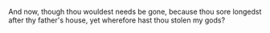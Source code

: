 And now, though thou wouldest needs be gone, because thou sore longedst after thy father's house, yet wherefore hast thou stolen my gods?
